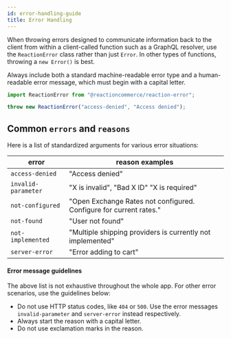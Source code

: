 ```yaml
---
id: error-handling-guide
title: Error Handling
---
```


When throwing errors designed to communicate information back to the client from within a client-called function such as a GraphQL resolver, use the `ReactionError` class rather than just `Error`. In other types of functions, throwing a `new Error()` is best.

Always include both a standard machine-readable error type and a human-readable error message, which must begin with a capital letter.

```js
import ReactionError from "@reactioncommerce/reaction-error";

throw new ReactionError("access-denied", "Access denied");
```

## Common `errors` and `reasons`

Here is a list of standardized arguments for various error situations:

| error               | reason examples                                                     |
| ---                 |     ---                                                             |
| `access-denied`     | "Access denied"                                                     |
| `invalid-parameter` | "X is invalid", "Bad X ID" "X is required"                          |
| `not-configured`    | "Open Exchange Rates not configured. Configure for current rates."  |
| `not-found`         | "User not found"                                                    |
| `not-implemented`   | "Multiple shipping providers is currently not implemented"          |
| `server-error`      | "Error adding to cart"                                              |

#### Error message guidelines

The above list is not exhaustive throughout the whole app. For other error scenarios, use the guidelines below:

- Do not use HTTP status codes, like `404` or `500`. Use the error messages `invalid-parameter` and `server-error` instead respectively.
- Always start the reason with a capital letter.
- Do not use exclamation marks in the reason.
